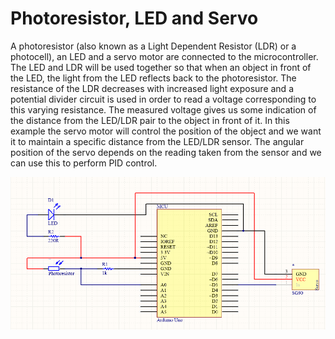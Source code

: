 # Photoresistor, LED and Servo

A photoresistor (also known as a Light Dependent Resistor (LDR) or a photocell), an LED and a servo motor are connected to the microcontroller. The LED and LDR will be used together so that when an object in front of the LED, the light from the LED reflects back to the photoresistor. The resistance of the LDR decreases with increased light exposure and a potential divider circuit is used in order to read a voltage corresponding to this varying resistance. The measured voltage gives us some indication of the distance from the LED/LDR pair to the object in front of it. 
In this example the servo motor will control the position of the object and we want it to maintain a specific distance from the LED/LDR sensor. The angular position of the servo depends on the reading taken from the sensor and we can use this to perform PID control.

![Schematic diagram](https://github.com/mrunciman/PhotoresistorServo/blob/master/Schematic.png "Schematic Diagram")
